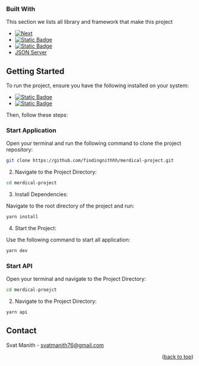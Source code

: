  <!-- Improved compatibility of back to top link: See: https://github.com/othneildrew/Best-README-Template/pull/73 -->
<a name="readme-top"></a>
<!--
*** Thanks for checking out the Best-README-Template. If you have a suggestion
*** that would make this better, please fork the repo and create a pull request
*** or simply open an issue with the tag "enhancement".
*** Don't forget to give the project a star!
*** Thanks again! Now go create something AMAZING! :D
-->

### Built With

This section we lists all library and framework that make this project

* [![Next][Next.js]][Next-url]
* [![Static Badge](https://img.shields.io/badge/Tyscript-3178C6?style=for-the-badge&logo=typescript&logoColor=fff&color=3178C6)](https://www.typescriptlang.org/)
* [![Static Badge](https://img.shields.io/badge/Express.js-000?style=for-the-badge&logo=express&logoColor=fff&color=000)](https://expressjs.com/)
* <a href="https://www.npmjs.com/package/json-server">JSON Server</a>


<!-- GETTING STARTED -->
## Getting Started

To run the project, ensure you have the following installed on your system:

* [![Static Badge](https://img.shields.io/badge/Node.js-339933?style=for-the-badge&logo=node.js&logoColor=fff)](https://nodejs.org/)
* [![Static Badge](https://img.shields.io/badge/Yarn-2C8EBB?style=for-the-badge&logo=yarn&logoColor=fff)](https://yarnpkg.com/)


Then, follow these steps:

<h3>Start Application</h3>

Open your terminal and run the following command to clone the project repository:

```sh
git clone https://github.com/findingnithhh/merdical-project.git

```
2. Navigate to the Project Directory:

```sh
cd merdical-project
```
3. Install Dependencies:

Navigate to the root directory of the project and run:

  ```sh
  yarn install
  ```
4. Start the Project:

Use the following command to start all application:

  ```sh
  yarn dev
  ```


<h3>Start API</h3>

Open your terminal and navigate to the Project Directory:

```sh
cd merdical-proejct

```
2. Navigate to the Project Directory:

```sh
yarn api
```

<!-- CONTACT -->
## Contact

Svat Manith - svatmanith76@gmail.com <br/>

<p align="right">(<a href="#readme-top">back to top</a>)</p>



<!-- MARKDOWN LINKS & IMAGES -->
<!-- https://www.markdownguide.org/basic-syntax/#reference-style-links -->
[contributors-shield]: https://img.shields.io/github/contributors/othneildrew/Best-README-Template.svg?style=for-the-badge
[contributors-url]: https://github.com/othneildrew/Best-README-Template/graphs/contributors
[forks-shield]: https://img.shields.io/github/forks/othneildrew/Best-README-Template.svg?style=for-the-badge
[forks-url]: https://github.com/othneildrew/Best-README-Template/network/members
[stars-shield]: https://img.shields.io/github/stars/othneildrew/Best-README-Template.svg?style=for-the-badge
[stars-url]: https://github.com/othneildrew/Best-README-Template/stargazers
[issues-shield]: https://img.shields.io/github/issues/othneildrew/Best-README-Template.svg?style=for-the-badge
[issues-url]: https://github.com/othneildrew/Best-README-Template/issues
[license-shield]: https://img.shields.io/github/license/othneildrew/Best-README-Template.svg?style=for-the-badge
[license-url]: https://github.com/othneildrew/Best-README-Template/blob/master/LICENSE.txt
[linkedin-shield]: https://img.shields.io/badge/-LinkedIn-black.svg?style=for-the-badge&logo=linkedin&colorB=555
[linkedin-url]: https://linkedin.com/in/othneildrew
[product-screenshot]: images/screenshot.png
[Next.js]: https://img.shields.io/badge/next.js-000000?style=for-the-badge&logo=nextdotjs&logoColor=white
[Next-url]: https://nextjs.org/
[React.js]: https://img.shields.io/badge/React-20232A?style=for-the-badge&logo=react&logoColor=61DAFB
[React-url]: https://reactjs.org/
[Vue.js]: https://img.shields.io/badge/Vue.js-35495E?style=for-the-badge&logo=vuedotjs&logoColor=4FC08D
[Vue-url]: https://vuejs.org/
[Angular.io]: https://img.shields.io/badge/Angular-DD0031?style=for-the-badge&logo=angular&logoColor=white
[Angular-url]: https://angular.io/
[Svelte.dev]: https://img.shields.io/badge/Svelte-4A4A55?style=for-the-badge&logo=svelte&logoColor=FF3E00
[Svelte-url]: https://svelte.dev/
[Laravel.com]: https://img.shields.io/badge/Laravel-FF2D20?style=for-the-badge&logo=laravel&logoColor=white
[Laravel-url]: https://laravel.com
[Bootstrap.com]: https://img.shields.io/badge/Bootstrap-563D7C?style=for-the-badge&logo=bootstrap&logoColor=white
[Bootstrap-url]: https://getbootstrap.com
[JQuery.com]: https://img.shields.io/badge/jQuery-0769AD?style=for-the-badge&logo=jquery&logoColor=white
[JQuery-url]: https://jquery.com 
